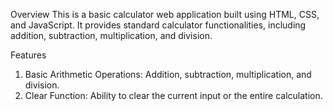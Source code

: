 Overview
This is a basic calculator web application built using HTML, CSS, and JavaScript. It provides standard calculator functionalities, including addition, subtraction, multiplication, and division.

 

Features
1. Basic Arithmetic Operations: Addition, subtraction, multiplication, and division.
2. Clear Function: Ability to clear the current input or the entire calculation.
